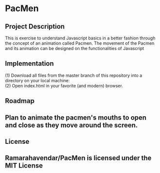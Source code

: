 # PacMen

<h2>Project Description</h2>
This is exercise to understand Javascript  basics in a better fashion through the concept of an animation called Pacmen.
The movement of the Pacmen and its animation can be designed on the functionalities of Javascript

<h2>Implementation</h2>
(1) Download all files from the master branch of this repository into a directory on your local machine: 
<br>
(2) Open index.html in your favorite (and modern) browser.

<h2>Roadmap<h2>
Plan to animate the pacmen's mouths to open and close as they move around the screen.


<h2>License<h2>
Ramarahavendar/PacMen is licensed under the MIT License

